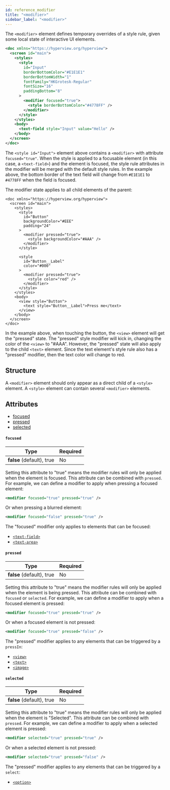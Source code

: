 ```yaml
---
id: reference_modifier
title: "<modifier>"
sidebar_label: "<modifier>"
---
```


The `<modifier>` element defines temporary overrides of a style rule, given some local state of interactive UI elements.

```xml
<doc xmlns="https://hyperview.org/hyperview">
  <screen id="main">
    <styles>
      <style
        id="Input"
        borderBottomColor="#E1E1E1"
        borderBottomWidth="1"
        fontFamily="HKGrotesk-Regular"
        fontSize="16"
        paddingBottom="8"
      >
        <modifier focused="true">
          <style borderBottomColor="#4778FF" />
        </modifier>
      </style>
    </styles>
    <body>
      <text-field style="Input" value="Hello" />
    </body>
  </screen>
</doc>
```

The `<style id="Input">` element above contains a `<modifier>` with attribute `focused="true"`. When the style is applied to a focusable element (in this case, a `<text-field>`) and the element is focused, the style rule attributes in the modifier will be merged with the default style rules. In the example above, the bottom border of the text field will change from `#E1E1E1` to `#4778FF` when the field is focused.

The modifier state applies to all child elements of the parent:
```
<doc xmlns="https://hyperview.org/hyperview">
  <screen id="main">
    <styles>
      <style
        id="Button"
        backgroundColor="#EEE"
        padding="24"
      >
        <modifier pressed="true">
          <style backgroundColor="#AAA" />
        </modifier>
      </style>

      <style
        id="Button__Label"
        color="#000"
      >
        <modifier pressed="true">
          <style color="red" />
        </modifier>
      </style>
    </styles>
    <body>
      <view style="Button">
        <text style="Button__Label">Press me</text>
      </view>
    </body>
  </screen>
</doc>
```

In the example above, when touching the button, the `<view>` element will get the "pressed" state. The "pressed" style modifier will kick in, changing the color of the `<view>` to "#AAA". However, the "pressed" state will also apply to the child `<text>` element. Since the text element's style rule also has a "pressed" modifier, then the text color will change to red.

## Structure
A `<modifier>` element should only appear as a direct child of a `<style>` element. A `<style>` element can contain several `<modifier>` elements.

## Attributes
* [focused](#focused)
* [pressed](#pressed)
* [selected](#selected)

#### `focused`
| Type     | Required |
| -------- | -------- |
| **false** (default), true   | No       |

Setting this attribute to "true" means the modifier rules will only be applied when the element is focused. This attribute can be combined with `pressed`. For example, we can define a modifier to apply when pressing a focused element:
```xml
<modifier focused="true" pressed="true" />
```
Or when pressing a blurred element:
```xml
<modifier focused="false" pressed="true" />
```

The "focused" modifier only applies to elements that can be focused:
- [`<text-field>`](/docs/reference_textfield)
- [`<text-area>`](/docs/reference_textarea)

#### `pressed`
| Type     | Required |
| -------- | -------- |
| **false** (default), true   | No       |

Setting this attribute to "true" means the modifier rules will only be applied when the element is being pressed. This attribute can be combined with `focused` or `selected`. For example, we can define a modifier to apply when a focused element is pressed:
```xml
<modifier focused="true" pressed="true" />
```
Or when a focused element is not pressed:
```xml
<modifier focused="true" pressed="false" />
```

The "pressed" modifier applies to any elements that can be triggered by a `pressIn`:
- [`<view>`](/docs/reference_view)
- [`<text>`](/docs/reference_text)
- [`<image>`](/docs/reference_image)

#### `selected`
| Type     | Required |
| -------- | -------- |
| **false** (default), true   | No       |

Setting this attribute to "true" means the modifier rules will only be applied when the element is "Selected". This attribute can be combined with `pressed`. For example, we can define a modifier to apply when a selected element is pressed:
```xml
<modifier selected="true" pressed="true" />
```
Or when a selected element is not pressed:
```xml
<modifier selected="true" pressed="false" />
```

The "pressed" modifier applies to any elements that can be triggered by a `select`:
- [`<option>`](/docs/reference_option)


